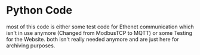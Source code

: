 # Python Code
most of this code is either some test code for Ethenet communication which isn't in use anymore (Changed from ModbusTCP to MQTT) or some Testing for the Website. both isn't really needed anymore and are just here for archiving purposes.